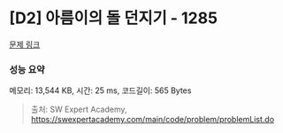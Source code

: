 # [D2] 아름이의 돌 던지기 - 1285 

[문제 링크](https://swexpertacademy.com/main/code/problem/problemDetail.do?contestProbId=AV18-stqI8oCFAZN) 

### 성능 요약

메모리: 13,544 KB, 시간: 25 ms, 코드길이: 565 Bytes



> 출처: SW Expert Academy, https://swexpertacademy.com/main/code/problem/problemList.do